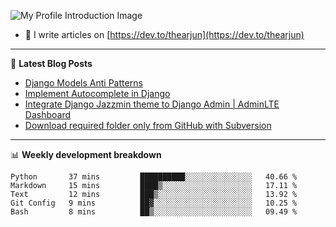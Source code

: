 ![My Profile Introduction Image](https://i.ibb.co/tLFZ15Q/gh.png)
- 📝 I write articles on [https://dev.to/thearjun](https://dev.to/thearjun)

-------

📕 **Latest Blog Posts**
<!-- BLOG-POST-LIST:START -->
- [Django Models Anti Patterns](https://dev.to/thearjun/django-models-anti-patterns-1ma1)
- [Implement Autocomplete in Django](https://dev.to/thearjun/implement-autocomplete-in-django-3h20)
- [Integrate Django Jazzmin theme to Django Admin | AdminLTE Dashboard](https://dev.to/thearjun/integrate-django-jazzmin-theme-to-django-admin-adminlte-dashboard-5aao)
- [Download required folder only from GitHub with Subversion](https://dev.to/thearjun/download-required-folder-only-from-github-with-subversion-2gpc)
<!-- BLOG-POST-LIST:END -->

-------

📊 **Weekly development breakdown**
<!--START_SECTION:waka-->
```text
Python       37 mins         ██████████░░░░░░░░░░░░░░░   40.66 % 
Markdown     15 mins         ████▒░░░░░░░░░░░░░░░░░░░░   17.11 % 
Text         12 mins         ███▒░░░░░░░░░░░░░░░░░░░░░   13.92 % 
Git Config   9 mins          ██▓░░░░░░░░░░░░░░░░░░░░░░   10.25 % 
Bash         8 mins          ██▒░░░░░░░░░░░░░░░░░░░░░░   09.49 % 
```
<!--END_SECTION:waka-->
<img src='https://profile-counter.glitch.me/thearjun/count.svg' width='0px'>
